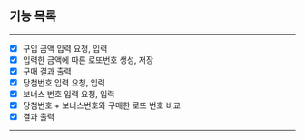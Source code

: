 ## **기능 목록**

---

- [x] 구입 금액 입력 요청, 입력
- [x] 입력한 금액에 따른 로또번호 생성, 저장
- [x] 구매 결과 출력
- [x] 당첨번호 입력 요청, 입력
- [x] 보너스 번호 입력 요청, 입력
- [x] 당첨번호 + 보너스번호와 구매한 로또 번호 비교
- [x] 결과 출력

---
